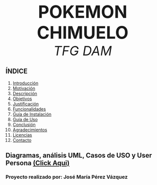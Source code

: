<p align="center">
  <strong style="font-size: 4em;">POKEMON CHIMUELO</strong><br>
  <em style="font-size: 3em;">TFG DAM</em>
</p>

## ÍNDICE

1. [Introducción](#introducción)
2. [Motivación](#motivación)
3. [Descripción](#descripción)
4. [Objetivos](#objetivos)
5. [Justificación](#justificación)
6. [Funcionalidades](#funcionalidades)
7. [Guía de Instalación](#guía-de-instalación)
8. [Guía de Uso](#guía-de-uso)
9. [Conclusión](#conclusión)
10. [Agradecimientos](#agradecimientos)
11. [Licencias](#licencias)
12. [Contacto](#contacto)

## Diagramas, análisis UML, Casos de USO y User Persona [(Click Aqui)](https://excalidraw.com/#json=8LKMCWqv-tQmc-Bhpkbyq,XIgEI3ptYPDBUpD369_7Zg)

### Proyecto realizado por: José María Pérez Vázquez
